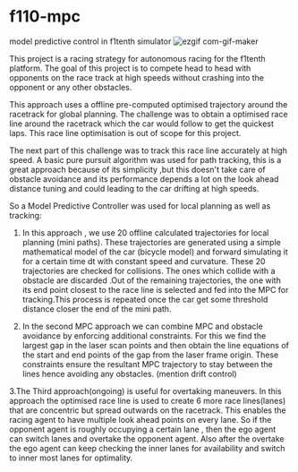 # f110-mpc
model predictive control in f1tenth simulator
![ezgif com-gif-maker](https://user-images.githubusercontent.com/75038294/188287172-a3a5bced-eb3e-4f0f-b888-33585b3a36c6.gif)

This project is a racing strategy for autonomous racing for the f1tenth platform. The goal of this project is to compete head to head with opponents on the race track at high speeds without crashing into the opponent or any other obstacles.

This approach uses a offline pre-computed optimised trajectory around the racetrack for global planning. The challenge was to obtain a optimised race line around the racetrack which the car would follow to get the quickest laps. This race line optimisation is out of scope for this project.

The next part of this challenge was to track this race line accurately at high speed. A basic pure pursuit algorithm was used for path tracking, this is a great approach because of its simplicity ,but this doesn't take care of obstacle avoidance and its performance depends a lot on the look ahead distance tuning and could leading to the car drifting at high speeds.

So a Model Predictive Controller was used for local planning as well as tracking:
1. In this approach , we use 20 offline calculated trajectories for local planning (mini paths). These trajectories are generated using a simple mathematical model of the car (bicycle model) and forward simulating it for a certain time dt with constant speed and curvature.
These 20 trajectories are checked for collisions. The ones which collide with a obstacle are discarded .Out of the remaining trajectories, the one with its end point closest to the race line is selected and fed into the MPC for tracking.This process is repeated once the car get some threshold distance closer the end of the mini path.

2. In the second MPC approach we can combine MPC and obstacle avoidance by enforcing additional constraints.  For this we find the largest gap in the laser scan points and then obtain the line equations of the start and end points of the gap from the laser frame origin. These constraints ensure the resultant MPC trajectory to stay between the lines hence avoiding any obstacles.
(mention drift control)

3.The Third approach(ongoing) is useful for overtaking maneuvers. In this approach the optimised race line is used to create 6 more race lines(lanes) that are concentric but spread outwards on the racetrack. This enables the racing agent to have multiple look ahead points on every lane. So if the opponent agent is roughly occupying a certain lane , then the ego agent can switch lanes and overtake the opponent agent. Also after the overtake the ego agent can keep checking the inner lanes for availability and switch to inner most lanes for optimality.  
  
